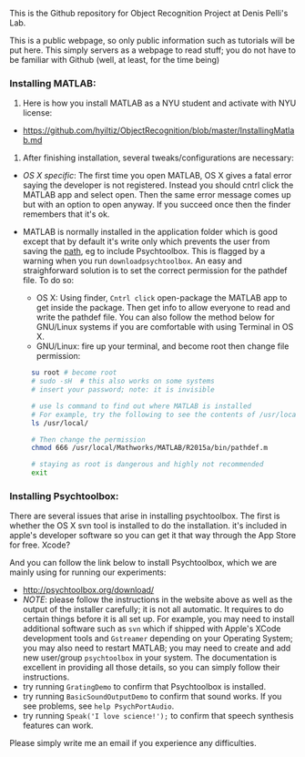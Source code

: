 This is the Github repository for Object Recognition Project at Denis Pelli's Lab.

This is a public webpage, so only public information such as tutorials will be put here. This simply servers as a webpage to read stuff; you do not have to be familiar with Github (well, at least, for the time being)

### Installing MATLAB:

  1. Here is how you install MATLAB as a NYU student and activate with NYU license:
   - https://github.com/hyiltiz/ObjectRecognition/blob/master/InstallingMatlab.md
  1. After finishing installation, several tweaks/configurations are necessary:
   - *OS X specific*: The first time you open MATLAB, OS X gives a fatal error saying the developer is not registered.  Instead you should cntrl click the MATLAB app and select open. Then the same error message comes up but with an option to open anyway. If you succeed once then the finder remembers that it's ok. 


   - MATLAB is normally installed in the application folder which is good except that by default it's write only which prevents the user from saving the [path](http://www.mathworks.com/help/matlab/matlab_env/what-is-the-matlab-search-path.html), eg to include Psychtoolbox. This is flagged by a warning when you run `downloadpsychtoolbox`. An easy and straighforward solution is to set the correct permission for the pathdef file. To do so:
     - OS X: Using finder, `Cntrl click` open-package the MATLAB app to get inside the package. Then get info to allow everyone to read and write the pathdef file. You can also follow the method below for GNU/Linux systems if you are comfortable with using Terminal in OS X.
     - GNU/Linux: fire up your terminal, and become root then change file permission:
      ```bash
        su root # become root 
        # sudo -sH  # this also works on some systems
        # insert your password; note: it is invisible

        # use ls command to find out where MATLAB is installed
        # For example, try the following to see the contents of /usr/local folder
        ls /usr/local/

        # Then change the permission
        chmod 666 /usr/local/Mathworkѕ/MATLAB/R2015a/bin/pathdef.m

        # staying as root is dangerous and highly not recommended
        exit
      ```


### Installing Psychtoolbox:

There are several issues that arise in installing psychtoolbox. The first is whether the OS X svn tool is installed to do the installation. it's included in apple's developer software so you can get it that way through the App Store for free. Xcode?

  And you can follow the link below to install Psychtoolbox, which we are mainly using for running our experiments:
   - http://psychtoolbox.org/download/
   - *NOTE*: please follow the instructions in the website above as well as the output of the installer carefully; it is not all automatic. It requires to do certain things before it is all set up. For example, you may need to install additional software such as `svn` which if shipped with Apple's XCode development tools and `Gstreamer` depending on your Operating System; you may also need to restart MATLAB; you may need to create and add new user/group `psychtoolbox` in your system. The documentation is excellent in providing all those details, so you can simply follow their instructions.
   - try running `GratingDemo` to confirm that Psychtoolbox is installed.
   - try running `BasicSoundOutputDemo` to confirm that sound works. If you see problems, see `help PsychPortAudio`.
   - try running `Speak('I love science!');` to confirm that speech synthesis features can work.

Please simply write me an email if you experience any difficulties.
